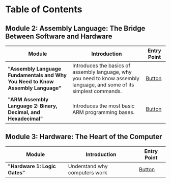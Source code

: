 # Table of Contents

## Module 2: Assembly Language: The Bridge Between Software and Hardware
| Module | Introduction | Entry Point |
|------|-------|------|
|**"Assembly Language Fundamentals and Why You Need to Know Assembly Language"**| Introduces the basics of assembly language, why you need to know assembly language, and some of its simplest commands. | [Button](./Assembly%20language%20the%20bridge%20between%20software%20and%20hardware/3.1%20The%20Basics%20of%20Assembly%20Language%20and%20Why%20You%20Need%20to%20Know%20Assembly%20Language.md)|
|**"ARM Assembly Language 2: Binary, Decimal, and Hexadecimal"**| Introduces the most basic ARM programming bases. | [Button](./Assembly%20language%20the%20bridge%20between%20software%20and%20hardware/ARM%20Assembly%20Language%202%20Binary,%20Decimal,%20Hexadecimal.md)|


## Module 3: Hardware: The Heart of the Computer
| Module | Introduction | Entry Point|
|------|-----------|------|
|**"Hardware 1: Logic Gates"**|Understand why computers work|[Button](./Hardware：%20The%20Heart%20of%20a%20Computer/Hardware/Hardware%201：Logic%20Gates.md)|